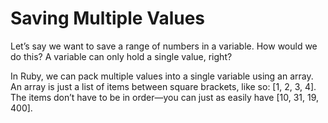 # Saving Multiple Values

Let’s say we want to save a range of numbers in a variable. How would we do this? A variable can only hold a single value, right?

In Ruby, we can pack multiple values into a single variable using an array. An array is just a list of items between square brackets, like so: [1, 2, 3, 4]. The items don’t have to be in order—you can just as easily have [10, 31, 19, 400].
